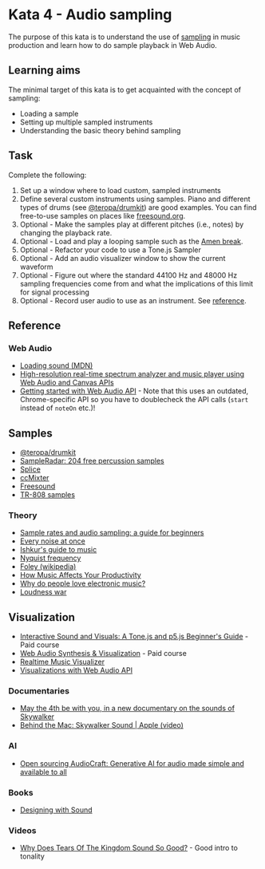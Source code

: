 # Kata 4 - Audio sampling

The purpose of this kata is to understand the use of [sampling](<https://en.wikipedia.org/wiki/Sampling_(music)>) in music production and learn how to do sample playback in Web Audio.

## Learning aims

The minimal target of this kata is to get acquainted with the concept of sampling:

* Loading a sample
* Setting up multiple sampled instruments
* Understanding the basic theory behind sampling

## Task

Complete the following:

1. Set up a window where to load custom, sampled instruments
2. Define several custom instruments using samples. Piano and different types of drums (see [@teropa/drumkit](https://www.npmjs.com/package/@teropa/drumkit)) are good examples. You can find free-to-use samples on places like [freesound.org](https://freesound.org/).
3. Optional - Make the samples play at different pitches (i.e., notes) by changing the playback rate.
4. Optional - Load and play a looping sample such as the [Amen break](https://en.wikipedia.org/wiki/Amen_break).
5. Optional - Refactor your code to use a Tone.js Sampler
6. Optional - Add an audio visualizer window to show the current waveform
7. Optional - Figure out where the standard 44100 Hz and 48000 Hz sampling frequencies come from and what the implications of this limit for signal processing
8. Optional - Record user audio to use as an instrument. See [reference](https://web.dev/media-recording-audio/).

## Reference

### Web Audio

* [Loading sound (MDN)](https://developer.mozilla.org/en-US/docs/Web/API/Web_Audio_API/Using_Web_Audio_API#loading_sound)
* [High-resolution real-time spectrum analyzer and music player using Web Audio and Canvas APIs](https://github.com/hvianna/audioMotion.js)
* [Getting started with Web Audio API](https://web.dev/webaudio-intro/) - Note that this uses an outdated, Chrome-specific API so you have to doublecheck the API calls (`start` instead of `noteOn` etc.)!

## Samples

* [@teropa/drumkit](https://www.npmjs.com/package/@teropa/drumkit)
* [SampleRadar: 204 free percussion samples](https://www.musicradar.com/news/tech/sampleradar-204-free-percussion-samples-523942)
* [Splice](https://splice.com/)
* [ccMixter](http://ccmixter.org/)
* [Freesound](https://freesound.org/)
* [TR-808 samples](https://github.com/tidalcycles/Dirt-Samples/blob/master/808/TR808.TXT)

### Theory

* [Sample rates and audio sampling: a guide for beginners](https://www.adobe.com/uk/creativecloud/video/discover/audio-sampling.html)
* [Every noise at once](https://everynoise.com/)
* [Ishkur's guide to music](http://music.ishkur.com/)
* [Nyquist frequency](https://en.wikipedia.org/wiki/Nyquist_frequency)
* [Foley (wikipedia)](https://en.wikipedia.org/wiki/Foley_(filmmaking))
* [How Music Affects Your Productivity](https://www.entrepreneur.com/living/how-music-affects-your-productivity/235654)
* [Why do people love electronic music?](https://www.arc.unsw.edu.au/blitz/read/why-do-people-love-electronic-music)
* [Loudness war](https://en.wikipedia.org/wiki/Loudness_war)

## Visualization

* [Interactive Sound and Visuals: A Tone.js and p5.js Beginner's Guide](https://musichackspace.org/product/interactive-sound-and-visuals-a-tone-js-and-p5-js-beginners-guide/) - Paid course
* [Web Audio Synthesis & Visualization](https://frontendmasters.com/courses/web-audio/) - Paid course
* [Realtime Music Visualizer](https://lucid.zaps.dev/)
* [Visualizations with Web Audio API](https://developer.mozilla.org/en-US/docs/Web/API/Web_Audio_API/Visualizations_with_Web_Audio_API)

### Documentaries

* [May the 4th be with you, in a new documentary on the sounds of Skywalker](https://cdm.link/2022/05/may-the-4th-be-with-you-in-a-new-documentary-on-the-sounds-of-skywalker/)
* [Behind the Mac: Skywalker Sound | Apple (video)](https://www.youtube.com/watch?v=E99Et5mzxv0)


### AI

* [Open sourcing AudioCraft: Generative AI for audio made simple and available to all](https://ai.meta.com/blog/audiocraft-musicgen-audiogen-encodec-generative-ai-audio/)

### Books

* [Designing with Sound](https://www.amazon.com/Designing-Sound-Fundamentals-Products-Services/dp/1491961104)

### Videos

* [Why Does Tears Of The Kingdom Sound So Good?](https://www.youtube.com/watch?v=toEdi_wjTGM) - Good intro to tonality
